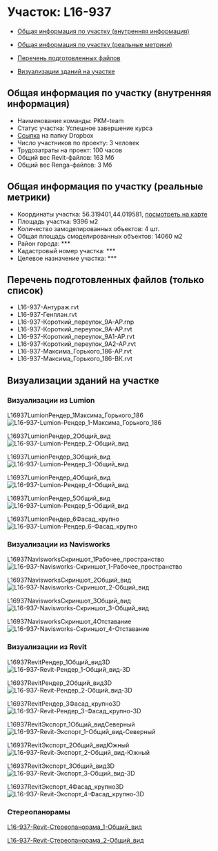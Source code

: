 # Участок: L16-937

* [Общая информация по участку (внутренняя информация)](#Chapter1)

* [Общая информация по участку (реальные метрики)](#Chapter2)

* [Перечень подготовленных файлов](#Chapter3)

* [Визуализации зданий на участке](#Chapter5)

## <a id="Chapter1"></a> Общая информация по участку (внутренняя информация)
+ Наименование команды: PKM-team
+ Статус участка: Успешное завершение курса
+ [Ссылка](https://www.dropbox.com/sh/wvvgv1nw1iqred9/AAC2Qvj3BUq3TfOgv9C73gNAa/L16_937?dl=0) на папку Dropbox
+ Число участников по проекту: 3 человек
+ Трудозатраты на проект: 100 часов
+ Общий вес Revit-файлов: 163 Мб
+ Общий вес Renga-файлов: 3 Мб
## <a id="Chapter2"></a> Общая информация по участку (реальные метрики)
+ Координаты участка: 56.319401,44.019581, [посмотреть на карте](https://yandex.ru/maps/47/nizhny-novgorod/?ll=44.019581%2C56.319401&z=19)
+ Площадь участка: 9396 м2
+ Количество замоделированных объектов: 4 шт.
+ Общая площадь смоделированных объектов: 14060 м2
+ Район города: *** 
+ Кадастровый номер участка: *** 
+ Целевое назначение участка: *** 
## <a id="Chapter3"></a> Перечень подготовленных файлов (только список)
+ L16-937-Антураж.rvt
+ L16-937-Генплан.rvt
+ L16-937-Короткий_переулок_9А-АР.rnp
+ L16-937-Короткий_переулок_9А-АР.rvt
+ L16-937-Короткий_переулок_9А1-АР.rvt
+ L16-937-Короткий_переулок_9А2-АР.rvt
+ L16-937-Максима_Горького_186-АР.rvt
+ L16-937-Максима_Горького_186-ВК.rvt
## <a id="Chapter5"></a> Визуализации зданий на участке
### Визуализации из Lumion
L16937LumionРендер_1Максима_Горького_186
![L16-937-Lumion-Рендер_1-Максима_Горького_186](/Images/L16_937/L16-937-Lumion-Рендер_1-Максима_Горького_186_Compressed.jpg)

L16937LumionРендер_2Общий_вид
![L16-937-Lumion-Рендер_2-Общий_вид](/Images/L16_937/L16-937-Lumion-Рендер_2-Общий_вид_Compressed.jpg)

L16937LumionРендер_3Общий_вид
![L16-937-Lumion-Рендер_3-Общий_вид](/Images/L16_937/L16-937-Lumion-Рендер_3-Общий_вид_Compressed.jpg)

L16937LumionРендер_4Общий_вид
![L16-937-Lumion-Рендер_4-Общий_вид](/Images/L16_937/L16-937-Lumion-Рендер_4-Общий_вид_Compressed.jpg)

L16937LumionРендер_5Общий_вид
![L16-937-Lumion-Рендер_5-Общий_вид](/Images/L16_937/L16-937-Lumion-Рендер_5-Общий_вид_Compressed.jpg)

L16937LumionРендер_6Фасад_крупно
![L16-937-Lumion-Рендер_6-Фасад_крупно](/Images/L16_937/L16-937-Lumion-Рендер_6-Фасад_крупно_Compressed.jpg)

### Визуализации из Navisworks
L16937NavisworksСкриншот_1Рабочее_пространство
![L16-937-Navisworks-Скриншот_1-Рабочее_пространство](/Images/L16_937/L16-937-Navisworks-Скриншот_1-Рабочее_пространство_Compressed.jpg)

L16937NavisworksСкриншот_2Общий_вид
![L16-937-Navisworks-Скриншот_2-Общий_вид](/Images/L16_937/L16-937-Navisworks-Скриншот_2-Общий_вид_Compressed.jpg)

L16937NavisworksСкриншот_3Общий_вид
![L16-937-Navisworks-Скриншот_3-Общий_вид](/Images/L16_937/L16-937-Navisworks-Скриншот_3-Общий_вид_Compressed.jpg)

L16937NavisworksСкриншот_4Отставание
![L16-937-Navisworks-Скриншот_4-Отставание](/Images/L16_937/L16-937-Navisworks-Скриншот_4-Отставание_Compressed.jpg)

### Визуализации из Revit
L16937RevitРендер_1Общий_вид3D
![L16-937-Revit-Рендер_1-Общий_вид-3D](/Images/L16_937/L16-937-Revit-Рендер_1-Общий_вид-3D_Compressed.jpg)

L16937RevitРендер_2Общий_вид3D
![L16-937-Revit-Рендер_2-Общий_вид-3D](/Images/L16_937/L16-937-Revit-Рендер_2-Общий_вид-3D_Compressed.jpg)

L16937RevitРендер_3Фасад_крупно3D
![L16-937-Revit-Рендер_3-Фасад_крупно-3D](/Images/L16_937/L16-937-Revit-Рендер_3-Фасад_крупно-3D_Compressed.jpg)

L16937RevitЭкспорт_1Общий_видСеверный
![L16-937-Revit-Экспорт_1-Общий_вид-Северный](/Images/L16_937/L16-937-Revit-Экспорт_1-Общий_вид-Северный_Compressed.jpg)

L16937RevitЭкспорт_2Общий_видЮжный
![L16-937-Revit-Экспорт_2-Общий_вид-Южный](/Images/L16_937/L16-937-Revit-Экспорт_2-Общий_вид-Южный_Compressed.jpg)

L16937RevitЭкспорт_3Общий_вид3D
![L16-937-Revit-Экспорт_3-Общий_вид-3D](/Images/L16_937/L16-937-Revit-Экспорт_3-Общий_вид-3D_Compressed.jpg)

L16937RevitЭкспорт_4Фасад_крупно3D
![L16-937-Revit-Экспорт_4-Фасад_крупно-3D](/Images/L16_937/L16-937-Revit-Экспорт_4-Фасад_крупно-3D_Compressed.jpg)

### Стереопанорамы
[L16-937-Revit-Стереопанорама_1-Общий_вид](https://pano.autodesk.com/pano.html?url=jpgs/b0918e98-4ce5-4378-a814-34e91e811f28&version=2)

[L16-937-Revit-Стереопанорама_2-Общий_вид](https://pano.autodesk.com/pano.html?url=jpgs/fb0f6b02-6290-432f-9611-936a3827ccca&version=2)

